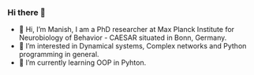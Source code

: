 ### Hi there 👋
- 🔭 Hi, I’m Manish, I am a PhD researcher at Max Planck Institute for Neurobiology of Behavior - CAESAR situated in Bonn, Germany.
- 👀 I’m interested in Dynamical systems, Complex networks and Python programming in general.
- 🌱 I’m currently learning OOP in Pyhton.


<!--
**maneesh51/maneesh51** is a ✨ _special_ ✨ repository because its `README.md` (this file) appears on your GitHub profile.

Here are some ideas to get you started:

